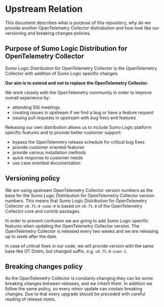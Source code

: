 # Upstream Relation

This document describes what is purpose of this repository,
why do we provide another OpenTelemetry Collector distrubution and
how look like our versioning and breaking changes policies.

## Purpose of Sumo Logic Distribution for OpenTelemetry Collector

Sumo Logic Distribution for OpenTelemetry Collector is the OpenTelemetry Collector with addition of Sumo Logic specific changes.

**Our aim is to extend and not to replace the OpenTelemetry Collector.**

We work closely with the OpenTelemetry community in order to improve overall experience by:

- attending SIG meetings
- creating issues in upstream if we find a bug or have a feature request
- issuing pull requests in upstream with bug fixes and features

Releasing our own distribution allows us to include Sumo Logic platform specific features
and to provide better customer support:

- bypass the OpenTelemetry release schedule for critical bug fixes
- provide customer oriented features
- provide various installation methods
- quick response to customer needs
- use case oriented documentation

## Versioning policy

We are using upstream OpenTelemetry Collector version numbers as the base for the Sumo Logic Distribution for OpenTelemetry Collector version numbers.
This means that Sumo Logic Distribution for OpenTelemetry Collector `v0.75.0-sumo-0` is based on `v0.75.0`
of the OpenTelemetry Collector core and contrib packages.

In order to prevent confusion we are going to add Sumo Logic specific features
when updating the OpenTelemetry Collector version.
The OpenTelemetry Collector is released every two weeks and we are releasing up to week after the date.

In case of critical fixes in our code, we will provide version with the same base like OT Distro,
but changed suffix, e.g. `v0.75.0-sumo-1`.

## Breaking changes policy

As the OpenTelemetry Collector is constanly changing they can be some breaking changes between releases,
and we inherit them. In addition we follow the same policy, so every minor update can contain breaking changes.
Due to that every upgrade should be preceded with careful reading of release notes.
